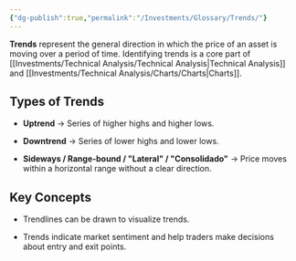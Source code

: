 ```yaml
---
{"dg-publish":true,"permalink":"/Investments/Glossary/Trends/"}
---
```


**Trends** represent the general direction in which the price of an asset is moving over a period of time. Identifying trends is a core part of [[Investments/Technical Analysis/Technical Analysis\|Technical Analysis]] and [[Investments/Technical Analysis/Charts/Charts\|Charts]].

## Types of Trends

- **Uptrend** → Series of higher highs and higher lows.
    
- **Downtrend** → Series of lower highs and lower lows.
    
- **Sideways / Range-bound / "Lateral" / "Consolidado"** → Price moves within a horizontal range without a clear direction.

## Key Concepts

- Trendlines can be drawn to visualize trends.
    
- Trends indicate market sentiment and help traders make decisions about entry and exit points.